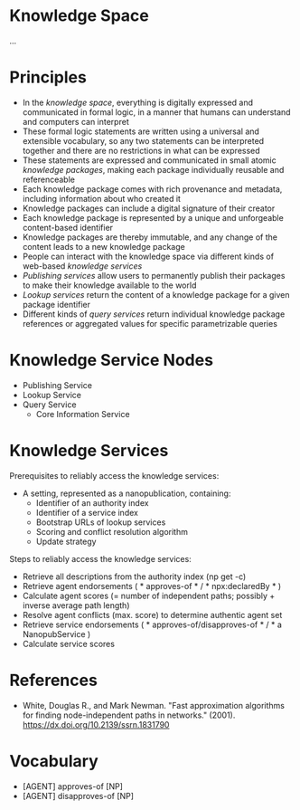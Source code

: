 Knowledge Space
===============

...

# Principles

- In the *knowledge space*, everything is digitally expressed and communicated in formal logic, in a manner that humans can understand and computers can interpret
- These formal logic statements are written using a universal and extensible vocabulary, so any two statements can be interpreted together and there are no restrictions in what can be expressed
- These statements are expressed and communicated in small atomic *knowledge packages*, making each package individually reusable and referenceable
- Each knowledge package comes with rich provenance and metadata, including information about who created it
- Knowledge packages can include a digital signature of their creator
- Each knowledge package is represented by a unique and unforgeable content-based identifier
- Knowledge packages are thereby immutable, and any change of the content leads to a new knowledge package
- People can interact with the knowledge space via different kinds of web-based *knowledge services*
- *Publishing services* allow users to permanently publish their packages to make their knowledge available to the world
- *Lookup services* return the content of a knowledge package for a given package identifier
- Different kinds of *query services* return individual knowledge package references or aggregated values for specific parametrizable queries


# Knowledge Service Nodes

- Publishing Service
- Lookup Service
- Query Service
  - Core Information Service


# Knowledge Services

Prerequisites to reliably access the knowledge services:

- A setting, represented as a nanopublication, containing:
  - Identifier of an authority index
  - Identifier of a service index
  - Bootstrap URLs of lookup services
  - Scoring and conflict resolution algorithm
  - Update strategy

Steps to reliably access the knowledge services:

- Retrieve all descriptions from the authority index (np get -c)
- Retrieve agent endorsements ( * approves-of * / * npx:declaredBy * )
- Calculate agent scores (= number of independent paths; possibly + inverse average path length)
- Resolve agent conflicts (max. score) to determine authentic agent set
- Retrieve service endorsements ( * approves-of/disapproves-of * / * a NanopubService )
- Calculate service scores


# References

- White, Douglas R., and Mark Newman. "Fast approximation algorithms for finding node-independent paths in networks." (2001). https://dx.doi.org/10.2139/ssrn.1831790


# Vocabulary

- [AGENT] approves-of [NP]
- [AGENT] disapproves-of [NP]

